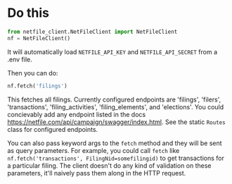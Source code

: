 # Do this
```python
from netfile_client.NetFileClient import NetFileClient
nf = NetFileClient()
```

It will automatically load `NETFILE_API_KEY` and `NETFILE_API_SECRET` from a .env file.

Then you can do:
```python
nf.fetch('filings')
```

This fetches all filings. Currently configured endpoints are 'filings', 'filers', 'transactions', 'filing_activities', 'filing_elements', and 'elections'. You could concievably add any endpoint listed in the docs https://netfile.com/api/campaign/swagger/index.html. See the static `Routes` class for configured endpoints.

You can also pass keyword args to the `fetch` method and they will be sent as query parameters. For example, you could call `fetch` like `nf.fetch('transactions', FilingNid=somefilingid)` to get transactions for a particular filing. The client doesn't do any kind of validation on these parameters, it'll naively pass them along in the HTTP request.
